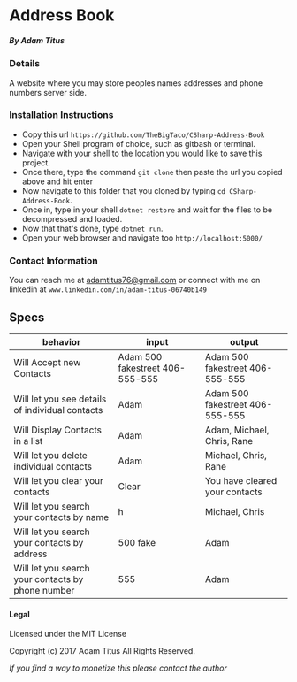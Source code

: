 # Address Book
##### By Adam Titus

### Details
A website where you may store peoples names addresses and phone numbers server side.

### Installation Instructions
* Copy this url `https://github.com/TheBigTaco/CSharp-Address-Book`
* Open your Shell program of choice, such as gitbash or terminal.
* Navigate with your shell to the location you would like to save this project.
* Once there, type the command `git clone` then paste the url you copied above and hit enter
* Now navigate to this folder that you cloned by typing `cd CSharp-Address-Book`.
* Once in, type in your shell `dotnet restore` and wait for the files to be decompressed and loaded.
* Now that that's done, type `dotnet run`.
* Open your web browser and navigate too `http://localhost:5000/`

### Contact Information
You can reach me at adamtitus76@gmail.com or connect with me on linkedin at `www.linkedin.com/in/adam-titus-06740b149`
## Specs
|behavior|input|output|
|-|-|-|
|Will Accept new Contacts|Adam 500 fakestreet 406-555-555|Adam 500 fakestreet 406-555-555|
|Will let you see details of individual contacts| Adam | Adam 500 fakestreet 406-555-555|
|Will Display Contacts in a list|Adam| Adam, Michael, Chris, Rane|
|Will let you delete individual contacts| Adam| Michael, Chris, Rane|
|Will let you clear your contacts| Clear| You have cleared your contacts|
|Will let you search your contacts by name| h | Michael, Chris|
|Will let you search your contacts by address| 500 fake| Adam|
|Will let you search your contacts by phone number| 555 | Adam|


#### Legal
Licensed under the MIT License

Copyright (c) 2017 Adam Titus All Rights Reserved.

_If you find a way to monetize this please contact the author_
